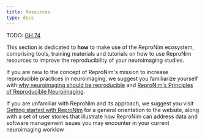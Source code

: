 ```yaml
---
title: Resources
type: docs
---
```


TODO: [GH 74](https://github.com/ReproNim/repronim.org/issues/74)

This section is dedicated to **how** to make use of the ReproNim ecosystem, comprising tools, training materials and tutorials on how to use ReproNim resources to improve the reproducibility of your neuroimaging studies.  

If you are new to the concept of ReproNim's mission to increase reproducible practices in neuroimaging, we suggest you familiarize yourself with [why neuroimaging should be reproducible](/about/why/) and [ReproNim's Principles of Reproducible Neuroimaging](https://repronim.netlify.app/about/in-practice/). 

If you are unfamiliar with ReproNim and its approach, we suggest you visit [Getting started with ReproNim](/resources/getting-started/) for a general orientation to the website, along with a set of user stories that illustrate how ReproNim can address data and software management issues you may encounter in your current neuroimaging worklow
